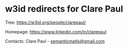 w3id redirects for Clare Paul
==============================

Tree: https://w3id.org/people/clarepaul/

Homepage: https://www.linkedin.com/in/clarepaul

Contacts:
Clare Paul - semanticmatls@gmail.com
